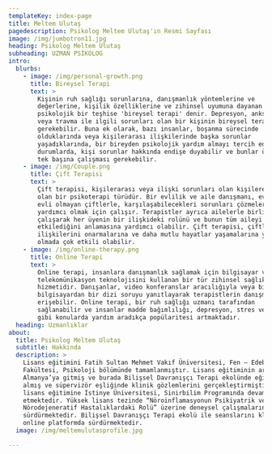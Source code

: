 ```yaml
---
templateKey: index-page
title: Meltem Ulutaş
pagedescription: Psikolog Meltem Ulutaş'ın Resmi Sayfası
image: /img/jumbotron11.jpg
heading: Psikolog Meltem Ulutaş
subheading: UZMAN PSİKOLOG
intro:
  blurbs:
    - image: /img/personal-growth.png
      title: Bireysel Terapi
      text: >
        Kişinin ruh sağlığı sorunlarına, danışmanlık yöntemlerine ve
        değerlerine, kişilik özelliklerine ve zihinsel uyumuna dayanan
        psikolojik bir teşhise 'bireysel terapi' denir. Depresyon, anksiyete
        veya travma ile ilgili sorunları olan bir kişinin bireysel terapi alması
        gerekebilir. Buna ek olarak, bazı insanlar, boşanma sürecinde
        olduklarında veya kişilerarası ilişkilerinde başka sorunlar
        yaşadıklarında, bir bireyden psikolojik yardım almayı tercih ederler. Bu
        durumlarda, kişi sorunlar hakkında endişe duyabilir ve bunlar üzerinde
        tek başına çalışması gerekebilir.
    - image: /img/Couple.png
      title: Çift Terapisi
      text: >
        Çift terapisi, kişilerarası veya ilişki sorunları olan kişilere yardımcı
        olan bir psikoterapi türüdür. Bir evlilik ve aile danışmanı, evli veya
        evli olmayan çiftlerle, karşılaşabilecekleri sorunları çözmelerine
        yardımcı olmak için çalışır. Terapistler ayrıca ailelerle birlikte
        çalışarak her üyenin bir ilişkideki rolünü ve bunun tüm aileyi nasıl
        etkilediğini anlamasına yardımcı olabilir. Çift terapisi, çiftlerin
        ilişkilerini onarmalarına ve daha mutlu hayatlar yaşamalarına yardımcı
        olmada çok etkili olabilir.
    - image: /img/online-therapy.png
      title: Online Terapi
      text: >
        Online terapi, insanlara danışmanlık sağlamak için bilgisayar ve
        telekomünikasyon teknolojisini kullanan bir tür zihinsel sağlık
        hizmetidir. Danışanlar, video konferanslar aracılığıyla veya bir
        bilgisayardan bir dizi soruyu yanıtlayarak terapistlerin danışmanlığına
        erişebilir. Online terapi, bir ruh sağlığı uzmanı tarafından
        sağlanabilir ve insanlar madde bağımlılığı, depresyon, stres ve kaygı
        gibi konularda yardım aradıkça popülaritesi artmaktadır.
  heading: Uzmanlıklar
about:
  title: Psikolog Meltem Ulutaş
  subtitle: Hakkında
  description: >
    Lisans eğitimini Fatih Sultan Mehmet Vakıf Üniversitesi, Fen – Edebiyat
    Fakültesi, Psikoloji bölümünde tamamlanmıştır. Lisans eğitiminin ardından
    Almanya’ya gitmiş ve burada Bilişsel Davranışçı Terapi ekolünde eğitimler
    almış ve süpervizör eşliğinde klinik gözlemlerini gerçekleştirmiştir. Yüksek
    lisans eğitimine İstinye Üniversitesi, Sinirbilim Programında devam
    etmektedir. Yüksek lisans tezinde “Nöroinflamasyonun Psikiyatrik ve
    Nörodejeneratif Hastalıklardaki Rolü” üzerine deneysel çalışmalarını
    sürdürmektedir. Bilişsel Davranışçı Terapi ekolü ile seanslarını klinikte ve
    online platformda sürdürmektedir.
  image: /img/meltemulutasprofile.jpg

---
```

